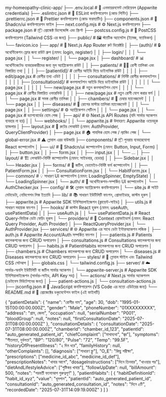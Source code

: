 my-homeopathy-clinic-app/
├── .env.local             # 🔑 এনভায়রনমেন্ট ভেরিয়েবল (Appwrite credentials)
├── .eslintrc.json         # 📜 ESLint কনফিগারেশন (কোড লিন্টিং)
├── .prettierrc.json       # 💅 Prettier কনফিগারেশন (কোড ফরম্যাটিং)
├── components.json        # 🎨 Shadcn/ui কনফিগারেশন ফাইল
├── next.config.mjs        # ⚙️ Next.js কনফিগারেশন
├── package.json           # 📦 প্রোজেক্ট ডিপেন্ডেন্সি এবং স্ক্রিপ্ট
├── postcss.config.js      # 🎨 PostCSS কনফিগারেশন (Tailwind CSS এর জন্য)
├── public/                # 🖼️ স্ট্যাটিক অ্যাসেটস (ইমেজ, ফ্যাভিকন)
│   └── favicon.ico
├── app/                   # 🚀 Next.js App Router রুট ডিরেক্টরি
│   ├── (auth)/            # 🔒 অথেন্টিকেশন ফ্লোর জন্য রাউট গ্রুপ (যেমন: login, register)
│   │   ├── login/
│   │   │   └── page.jsx
│   │   └── register/
│   │       └── page.jsx
│   ├── dashboard/         # 📊 অথেন্টিকেটেড ব্যবহারকারীদের জন্য মূল অ্যাপ্লিকেশন রাউট
│   │   ├── patients/      # 🧑‍⚕️ রোগী তালিকা এবং বিস্তারিত তথ্য
│   │   │   ├── [patientId]/ # রোগীর আইডি দিয়ে ডাইনামিক রাউট
│   │   │   │   ├── edit/page.jsx   # রোগীর তথ্য এডিট
│   │   │   │   ├── consultations/ # নির্দিষ্ট রোগীর কনসালটেশন
│   │   │   │   │   ├── [consultationId]/ # কনসালটেশন আইডি দিয়ে ডাইনামিক রাউট
│   │   │   │   │   │   └── page.jsx
│   │   │   │   │   └── new/page.jsx   # নতুন কনসালটেশন যোগ
│   │   │   │   └── page.jsx      # রোগীর বিস্তারিত ওভারভিউ
│   │   │   ├── new/page.jsx   # নতুন রোগী যোগ করার ফর্ম
│   │   │   └── page.jsx       # সমস্ত রোগীর তালিকা
│   │   ├── chambers/      # 🏥 চেম্বার ম্যানেজমেন্ট
│   │   │   └── page.jsx
│   │   ├── diseases/      # 🤒 রোগের মাস্টার তালিকা ম্যানেজমেন্ট
│   │   │   └── page.jsx
│   │   ├── settings/      # ⚙️ অ্যাপ্লিকেশন সেটিংস
│   │   │   └── page.jsx
│   │   └── page.jsx           # ড্যাশবোর্ডের হোম পেজ
│   ├── api/                   # 🌐 Next.js API Routes (যদি সার্ভার অ্যাকশন ব্যবহার না হয়)
│   │   └── webhooks/
│   │       └── appwrite.js    # উদাহরণ: Appwrite ওয়েবহুক হ্যান্ডলার
│   ├── layout.jsx             # 🎨 রুটের লেআউট (যেমন: AuthProvider, QueryClientProvider)
│   ├── page.jsx               # 🏠 পাবলিক হোম পেজ / ল্যান্ডিং পেজ
│   └── global-error.jsx       # ⚠️ গ্লোবাল এরর বাউন্ডারি
├── components/            # 📦 পুনরায় ব্যবহারযোগ্য React কম্পোনেন্টস
│   ├── ui/                # 🎨 Shadcn/ui কম্পোনেন্টস (যেমন: Button, Input, Form)
│   │   ├── button.jsx
│   │   ├── form.jsx
│   │   ├── input.jsx
│   │   └── ...
│   ├── layout/            # 🏗️ লেআউট-নির্দিষ্ট কম্পোনেন্টস (যেমন: সাইডবার, হেডার)
│   │   ├── Sidebar.jsx
│   │   └── Header.jsx
│   ├── forms/             # 📝 জটিল, ডোমেইন-নির্দিষ্ট ফর্ম কম্পোনেন্টস
│   │   ├── PatientForm.jsx
│   │   ├── ConsultationForm.jsx
│   │   └── HabitForm.jsx
│   ├── common/            # 💡 সাধারণ UI কম্পোনেন্টস (যেমন: LoadingSpinner, EmptyState)
│   │   └── LoadingSpinner.jsx
│   └── auth/              # 🔐 অথেন্টিকেশন-সম্পর্কিত UI কম্পোনেন্টস
│       └── AuthChecker.jsx
├── config/                # 🛠️ গ্লোবাল অ্যাপ্লিকেশন কনফিগারেশন
│   └── site.js            # সাইট মেটাডেটা, নেভিগেশন লিঙ্ক ইত্যাদি
├── lib/                   # 📚 সাধারণ ইউটিলিটি ফাংশন, প্রোভাইডার, কাস্টম হুকস
│   ├── appwrite.js        # Appwrite SDK ইনিশিয়ালাইজেশন (ক্লায়েন্ট-সাইড)
│   ├── utils.js           # সাধারণ সহায়ক ফাংশন
│   ├── hooks/             # কাস্টম React হুকস (যেমন: useAuth, usePatientData)
│   │   ├── useAuth.js
│   │   └── usePatientData.js # React Query-ভিত্তিক ডেটা ফেচিং হুকস
│   └── providers/         # 🤝 Context প্রোভাইডার্স (যেমন: React Query Provider, Auth Provider)
│       ├── ReactQueryProvider.jsx
│       └── AuthProvider.jsx
├── services/              # 🌐 Appwrite এর সাথে ডেটা ইন্টারঅ্যাকশন লজিক
│   ├── auth.js            # Appwrite Account/Auth সম্পর্কিত ফাংশন
│   ├── patients.js        # Patients কালেকশনের জন্য CRUD অপারেশন
│   ├── consultations.js   # Consultations কালেকশনের জন্য CRUD অপারেশন
│   ├── habits.js          # PatientHabits কালেকশনের জন্য CRUD অপারেশন
│   ├── chambers.js        # Chambers কালেকশনের জন্য CRUD অপারেশন
│   └── diseases.js        # Diseases কালেকশনের জন্য CRUD অপারেশন
├── styles/                # 🎨 গ্লোবাল স্টাইল এবং Tailwind CSS সেটআপ
│   ├── globals.css
│   └── tailwind.config.js
├── server/                # ☁️ সার্ভার-অনলি ইউটিলিটি বা জটিল সার্ভার অ্যাকশন
│   └── appwrite-server.js # Appwrite SDK ইনিশিয়ালাইজেশন (সার্ভার-সাইড, API Key সহ)
│   └── actions/           # Next.js সার্ভার অ্যাকশনস (ডেটাবেস মিউটেশনের জন্য)
│       ├── patient-actions.js
│       └── consultation-actions.js
├── jsconfig.json          # 📝 JavaScript কনফিগারেশন (VS Code এর মতো এডিটরের জন্য)
└── README.md              # 📄 প্রোজেক্টের ডকুমেন্টেশন ফাইল (এই ফাইলটি)

{
  "patientDetails": {
    "name": "রোগীর নাম",
    "age": 30,
    "dob": "1995-01-15T00:00:00.000Z",
    "gender": "Male",
    "phoneNumber": "01XXXXXXXXX",
    "address": "গ্রাম, জেলা",
    "occupation": null,
    "serialNumber": "P001",
    "bloodGroup": null,
    "notes": null,
    "firstConsultationDate": "2025-07-31T08:00:00.000Z"
  },
  "consultationDetails": {
    "consultationDate": "2025-07-31T08:00:00.000Z",
    "chamberId": "chamber_id_123",
    "patientId": "auto_generated_patient_id",
    "chiefComplaint": ["মাথাব্যথা", "জ্বর"],
    "symptoms": "শীতলতা, দুর্বলতা",
    "BP": "120/80",
    "Pulse": "72",
    "Temp": "99.5F",
    "historyOfPresentIllness": "২ দিন ধরে",
    "familyHistory": null,
    "otherComplaints": [],
    "diagnosis": ["সাধারণ ফ্লু"],
    "O_E": "কিছু পরীক্ষা",
    "prescriptions": ["medicine_id_abc", "medicine_id_def"],
    "prescriptionNotes": "খাবার আগে",
    "dosageInstructions": ["দিনে তিনবার", "খাওয়ার পর"],
    "dietAndLifestyleAdvice": ["পুষ্টিকর খাবার"],
    "followUpDate": null,
    "billAmount": 500,
    "notes": "পরবর্তী ফলোআপ গুরুত্বপূর্ণ"
  },
  "patientHabits": [
    {
      "habitDefinitionId": "habit_id_xyz",
      "value": "ধূমপান",
      "patientId": "auto_generated_patient_id",
      "consultationId": "auto_generated_consultation_id",
      "notes": "দিনে ৫টি",
      "recordedDate": "2025-07-31T14:09:19.000Z"
    }
  ]
}